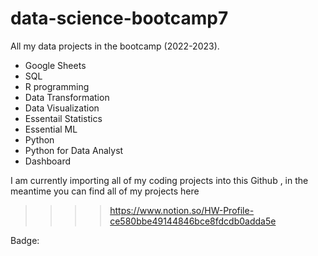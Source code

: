 # data-science-bootcamp7
All my data projects in the bootcamp (2022-2023).
- Google Sheets
- SQL
- R programming
- Data Transformation
- Data Visualization
- Essentail Statistics
- Essential ML
- Python
- Python for Data Analyst
- Dashboard 

I am currently importing all of my coding projects into this Github
, in the meantime you can find all of my projects here 
>>>> https://www.notion.so/HW-Profile-ce580bbe49144846bce8fdcdb0adda5e

Badge: 
